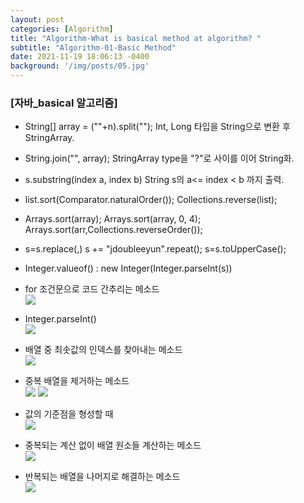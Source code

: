 ```yaml
---
layout: post
categories: [Algorithm]
title: "Algorithm-What is basical method at algorithm? "
subtitle: "Algorithm-01-Basic Method"
date: 2021-11-19 18:06:13 -0400
background: '/img/posts/05.jpg'
---
```


### [자바_basical 알고리즘]
- String[] array = (""+n).split("");
Int, Long 타입을 String으로 변환 후 StringArray.

- String.join("", array);
StringArray type을 "?"로 사이를 이어 String화.

- s.substring(index a, index b)
String s의 a<= index < b 까지 출력.

- list.sort(Comparator.naturalOrder());
Collections.reverse(list);

- Arrays.sort(array);
Arrays.sort(array, 0, 4);
Arrays.sort(arr,Collections.reverseOrder());

- s=s.replace(,)
s += "jdoubleeyun".repeat();
s=s.toUpperCase();

- Integer.valueof() : new Integer(Integer.parseInt(s))

- for 조건문으로 코드 간추리는 메소드  
![](https://images.velog.io/images/jdoubleeyun99/post/c584fa34-0d7c-497b-8112-4be62addf315/image.png)

- Integer.parseInt()  
![](https://images.velog.io/images/jdoubleeyun99/post/1ff3ef8b-1289-4ac6-90c2-5dade1f48dc6/image.png)

- 배열 중 최솟값의 인덱스를 찾아내는 메소드  
![](https://images.velog.io/images/jdoubleeyun99/post/eb93cf27-8331-42de-8fa6-1c7336277db3/image.png)

- 중복 배열을 제거하는 메소드   
![](https://images.velog.io/images/jdoubleeyun99/post/1eb91a7b-e77c-4d72-9cf6-7435e3cebae9/image.png)
![](https://images.velog.io/images/jdoubleeyun99/post/227b6cf3-538c-4a53-b577-471621df1827/image.png)

- 값의 기준점을 형성할 때  
![](https://images.velog.io/images/jdoubleeyun99/post/8a104a82-c74f-4d6a-a971-528b966912f3/image.png)

- 중복되는 계산 없이 배열 원소들 계산하는 메소드  
![](https://images.velog.io/images/jdoubleeyun99/post/3770d44b-b68d-4150-ba10-f7e5b5e84b7f/image.png)

- 반복되는 배열을 나머지로 해결하는 메소드  
![](https://images.velog.io/images/jdoubleeyun99/post/c1a0c5d7-0e66-45c7-9516-4e519c220408/image.png)
